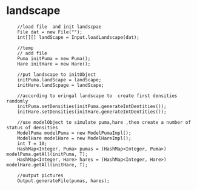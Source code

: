 # landscape

		//load file  and init landscpae
		File dat = new File("");
		int[][] landScape = Input.loadLandscape(dat);
		
		//temp 
		// add file
		Puma initPuma = new Puma();
		Hare initHare = new Hare();
		
		//put landscape to initObject
		initPuma.landScape = landScape;
		initHare.landScpage = landScape;
		
		//according to oringal landscape to  create first densities randomly
		initPuma.setDensities(initPuma.generateIntDentities());
		initHare.setDensities(initHare.generateIntDentities());

		//use modelObject to simulate puma,hare ,then create a number of status of densities 
		ModelPuma modelPuma = new ModelPumaImpl();
		ModelHare modelHare = new ModelHareImpl();
		int T = 10;
		HashMap<Integer, Puma> pumas = (HashMap<Integer, Puma>) modelPuma.getAll(initPuma, T);
		HashMap<Integer, Hare> hares = (HashMap<Integer, Hare>) modelHare.getAll(initHare, T);
		
		//output pictures
		Output.generateFile(pumas, hares);
	
